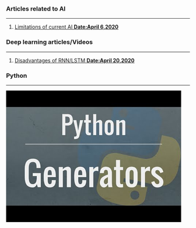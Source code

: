 ### Articles related to AI
---
 1. [Limitations of current AI **Date:April 6,2020**](https://www.sicara.ai/blog/artificial-general-intelligence)

### Deep learning articles/Videos
 --- 
 1. [Disadvantages of RNN/LSTM **Date:April 20,2020**](https://towardsdatascience.com/the-fall-of-rnn-lstm-2d1594c74ce0)
 
### Python
---
[![Genrators in Python](Images/generators.jpg)](https://www.youtube.com/watch?v=bD05uGo_sVI)
